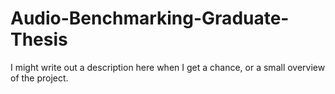 # Audio-Benchmarking-Graduate-Thesis
 
I might write out a description here when I get a chance, or a small overview of the project.
